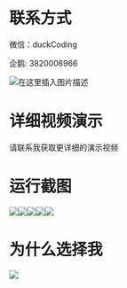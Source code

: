 # 联系方式

微信：duckCoding

企鹅: 3820006966

![在这里插入图片描述](http://upload.cxycsx.vip/91ab4bcb4f2c4c6db86365bb6d6e9c62.jpeg)

# 详细视频演示

请联系我获取更详细的演示视频

# 运行截图

![](http://www.bysj52.com/uploadfile/ueditor/image/202306/%E6%AF%95%E8%AE%BEssm272%E5%9F%BA%E4%BA%8EVUE%E7%9A%84%E6%96%B0%E9%97%BB%E7%B1%BB%E7%BD%91%E7%AB%99+vue%E6%AF%95%E4%B8%9A%E8%AE%BE%E8%AE%A1/2.png)![](http://www.bysj52.com/uploadfile/ueditor/image/202306/%E6%AF%95%E8%AE%BEssm272%E5%9F%BA%E4%BA%8EVUE%E7%9A%84%E6%96%B0%E9%97%BB%E7%B1%BB%E7%BD%91%E7%AB%99+vue%E6%AF%95%E4%B8%9A%E8%AE%BE%E8%AE%A1/5.png)![](http://www.bysj52.com/uploadfile/ueditor/image/202306/%E6%AF%95%E8%AE%BEssm272%E5%9F%BA%E4%BA%8EVUE%E7%9A%84%E6%96%B0%E9%97%BB%E7%B1%BB%E7%BD%91%E7%AB%99+vue%E6%AF%95%E4%B8%9A%E8%AE%BE%E8%AE%A1/1.png)![](http://www.bysj52.com/uploadfile/ueditor/image/202306/%E6%AF%95%E8%AE%BEssm272%E5%9F%BA%E4%BA%8EVUE%E7%9A%84%E6%96%B0%E9%97%BB%E7%B1%BB%E7%BD%91%E7%AB%99+vue%E6%AF%95%E4%B8%9A%E8%AE%BE%E8%AE%A1/3.png)![](http://www.bysj52.com/uploadfile/ueditor/image/202306/%E6%AF%95%E8%AE%BEssm272%E5%9F%BA%E4%BA%8EVUE%E7%9A%84%E6%96%B0%E9%97%BB%E7%B1%BB%E7%BD%91%E7%AB%99+vue%E6%AF%95%E4%B8%9A%E8%AE%BE%E8%AE%A1/4.png)

# 为什么选择我

![](http://upload.cxycsx.vip/%E7%A8%8B%E5%BA%8F%E8%AE%BE%E8%AE%A1.png)

